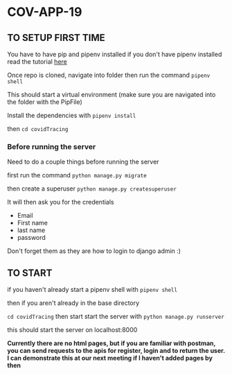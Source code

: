 # COV-APP-19

## TO SETUP FIRST TIME
You have to have pip and pipenv installed 
if you don't have pipenv installed read the tutorial [here](https://www.pythontutorial.net/python-basics/install-pipenv-windows/)

Once repo is cloned, navigate into folder then run the command 
`pipenv shell`

This should start a virtual environment (make sure you are navigated into the folder with the PipFile)

Install the dependencies with 
`pipenv install`

then 
`cd covidTracing`

### Before running the server
Need to do a couple things before running the server 

first run the command 
`python manage.py migrate`

then create a superuser 
`python manage.py createsuperuser`

It will then ask you for the credentials
- Email
- First name
- last name 
- password

Don't forget them as they are how to login to django admin :) 

## TO START
if you haven't already start a pipenv shell with
`pipenv shell`

then if you aren't already in the base directory

`cd covidTracing`
then start start the server with 
`python manage.py runserver`

this should start the server on localhost:8000

**Currently there are no html pages, but if you are familiar with postman, you can send requests to the apis for register, login and to return the user. I can demonstrate this at our next meeting if I haven't added pages by then**
